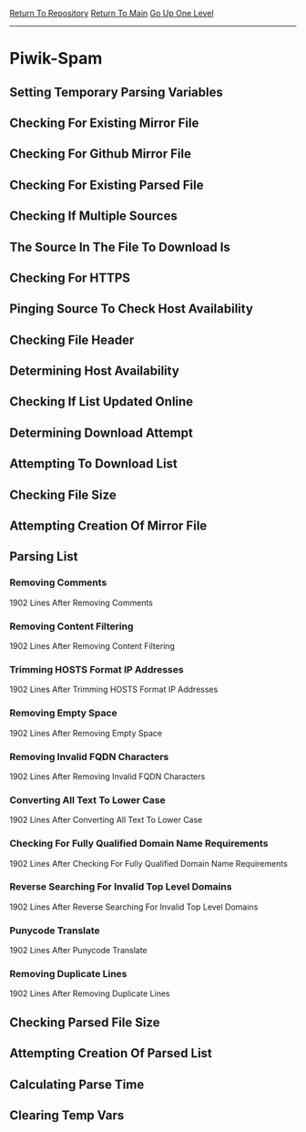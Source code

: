 [Return To Repository](https://github.com/deathbybandaid/piholeparser/)
[Return To Main](https://github.com/deathbybandaid/piholeparser/blob/master/RecentRunLogs/Mainlog.md)
[Go Up One Level](https://github.com/deathbybandaid/piholeparser/blob/master/RecentRunLogs/TopLevelScripts/30-Processing-External-Blacklists.md)
____________________________________
# Piwik-Spam
## Setting Temporary Parsing Variables
## Checking For Existing Mirror File
## Checking For Github Mirror File
## Checking For Existing Parsed File
## Checking If Multiple Sources
## The Source In The File To Download Is
## Checking For HTTPS
## Pinging Source To Check Host Availability
## Checking File Header
## Determining Host Availability
## Checking If List Updated Online
## Determining Download Attempt
## Attempting To Download List
## Checking File Size
## Attempting Creation Of Mirror File
## Parsing List
### Removing Comments
1902 Lines After Removing Comments
### Removing Content Filtering
1902 Lines After Removing Content Filtering
### Trimming HOSTS Format IP Addresses
1902 Lines After Trimming HOSTS Format IP Addresses
### Removing Empty Space
1902 Lines After Removing Empty Space
### Removing Invalid FQDN Characters
1902 Lines After Removing Invalid FQDN Characters
### Converting All Text To Lower Case
1902 Lines After Converting All Text To Lower Case
### Checking For Fully Qualified Domain Name Requirements
1902 Lines After Checking For Fully Qualified Domain Name Requirements
### Reverse Searching For Invalid Top Level Domains
1902 Lines After Reverse Searching For Invalid Top Level Domains
### Punycode Translate
1902 Lines After Punycode Translate
### Removing Duplicate Lines
1902 Lines After Removing Duplicate Lines
## Checking Parsed File Size
## Attempting Creation Of Parsed List
## Calculating Parse Time
## Clearing Temp Vars
